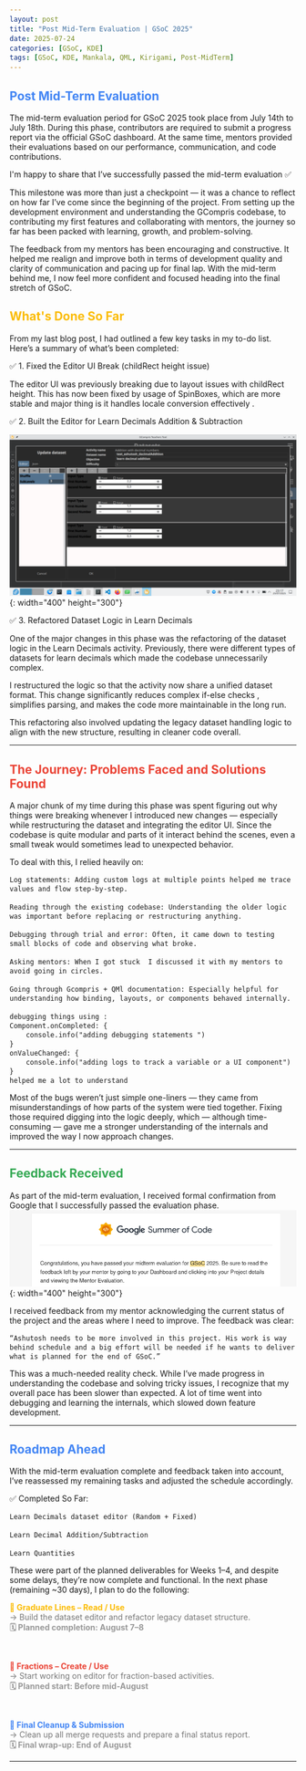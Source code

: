 ```yaml
---
layout: post
title: "Post Mid-Term Evaluation | GSoC 2025"
date: 2025-07-24
categories: [GSoC, KDE]
tags: [GSoC, KDE, Mankala, QML, Kirigami, Post-MidTerm]
---
```

<h2 style="color: #4285F4;">Post Mid-Term Evaluation</h2>


The mid-term evaluation period for GSoC 2025 took place from July 14th to July 18th. During this phase, contributors are required to submit a progress report via the official GSoC dashboard. At the same time, mentors provided their evaluations based on our performance, communication, and code contributions.

I'm happy to share that I’ve successfully passed the mid-term evaluation ✅

This milestone was more than just a checkpoint — it was a chance to reflect on how far I’ve come since the beginning of the project. From setting up the development environment and understanding the GCompris codebase, to contributing my first features and collaborating with mentors, the journey so far has been packed with learning, growth, and problem-solving.

The feedback from my mentors has been encouraging and constructive. It helped me realign and improve both in terms of development quality and clarity of communication and pacing up for final lap. With the mid-term behind me, I now feel more confident and focused heading into the final stretch of GSoC.

<h2 style="color: #FBBC05;">What's Done So Far</h2>

From my last blog post, I had outlined a few key tasks in my to-do list.
 Here’s a summary of what’s been completed:

✅ 1. Fixed the Editor UI Break (childRect height issue)

The editor UI was previously breaking due to layout issues with childRect height. This has now been fixed by usage of SpinBoxes, which are more stable and major thing is it handles locale conversion effectively .

✅ 2. Built the Editor for Learn Decimals Addition & Subtraction

![AdditionsEditor](/resources/Gsoc/learnDecimalsAddition.png){: width="400" height="300"}

✅ 3.  Refactored Dataset Logic in Learn Decimals

One of the major changes in this phase was the refactoring of the dataset logic in the Learn Decimals activity. Previously, there were different types of datasets for learn decimals  which made the codebase unnecessarily complex.

I restructured the logic so that the activity now share a unified dataset format. This change significantly reduces complex if-else checks , simplifies parsing, and makes the code more maintainable in the long run.

This refactoring also involved updating the legacy dataset handling logic to align with the new structure, resulting in cleaner code overall.

---
<h2 style="color: #EA4335;">The Journey: Problems Faced and Solutions Found</h2>


A major chunk of my time during this phase was spent figuring out why things were breaking whenever I introduced new changes — especially while restructuring the dataset and integrating the editor UI. Since the codebase is quite modular and parts of it interact behind the scenes, even a small tweak would sometimes lead to unexpected behavior.

To deal with this, I relied heavily on:

    Log statements: Adding custom logs at multiple points helped me trace values and flow step-by-step.

    Reading through the existing codebase: Understanding the older logic was important before replacing or restructuring anything.

    Debugging through trial and error: Often, it came down to testing small blocks of code and observing what broke.

    Asking mentors: When I got stuck  I discussed it with my mentors to avoid going in circles.

    Going through Gcompris + QMl documentation: Especially helpful for understanding how binding, layouts, or components behaved internally.

    debugging things using :
    Component.onCompleted: {
        console.info("adding debugging statements ")
    }
    onValueChanged: {
        console.info("adding logs to track a variable or a UI component")
    }
    helped me a lot to understand


Most of the bugs weren’t just simple one-liners — they came from misunderstandings of how parts of the system were tied together. Fixing those required digging into the logic deeply, which — although time-consuming — gave me a stronger understanding of the internals and improved the way I now approach changes.

---

<h2 style="color: #34A853;">Feedback Received</h2>


As part of the mid-term evaluation, I received formal confirmation from Google  that I successfully passed the evaluation phase.
![AdditionsEditor](/resources/Gsoc/passed.png){: width="400" height="300"}

I received feedback from my mentor acknowledging the current status of the project and the areas where I need to improve. The feedback was clear:

    “Ashutosh needs to be more involved in this project. His work is way behind schedule and a big effort will be needed if he wants to deliver what is planned for the end of GSoC.”

This was a much-needed reality check. While I’ve made progress in understanding the codebase and solving tricky issues, I recognize that my overall pace has been slower than expected. A lot of time went into debugging and learning the internals, which slowed down feature development.

---
<h2 style="color: #4285F4;"> Roadmap Ahead</h2>

With the mid-term evaluation complete and feedback taken into account, I’ve reassessed my remaining tasks and adjusted the schedule accordingly.

✅ Completed So Far:

    Learn Decimals dataset editor (Random + Fixed)

    Learn Decimal Addition/Subtraction

    Learn Quantities

These were part of the planned deliverables for Weeks 1–4, and despite some delays, they’re now complete and functional.
In the next phase (remaining ~30 days), I plan to do the following:
<br>

<b style="color: #FBBC05;">📌 Graduate Lines – Read / Use</b><br>
<span style="color: #777;">→ Build the dataset editor and refactor legacy dataset structure.</span><br>
<b style="color: #999;">🗓 Planned completion: August 7–8</b>

<br>

<b style="color: #EA4335;">📌 Fractions – Create / Use</b><br>
<span style="color: #777;">→ Start working on editor for fraction-based activities.</span><br>
<b style="color: #999;">🗓 Planned start: Before mid-August</b>

<br>

<b style="color: #4285F4;">📌 Final Cleanup & Submission</b><br>
<span style="color: #777;">→ Clean up all merge requests and prepare a final status report.</span><br>
<b style="color: #999;">🗓 Final wrap-up: End of August</b>

---


